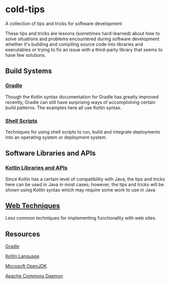 # cold-tips
A collection of tips and tricks for software development

These tips and tricks are lessons (sometimes hard-learned) about how to solve
situations and problems encountered during software development whether it's
building and compiling source code into libraries and executables or trying
to fix an issue with a third-party library that seems to have few solutions.

## Build Systems

### [Gradle](build-systems/gradle/README.md)
Though the Kotlin syntax documentation for Gradle has greatly improved recently,
Gradle can still have surprising ways of accomplishing certain build patterns.
The examples here all use Kotlin syntax.

### [Shell Scripts](shell-scripts/README.md)
Techniques for using shell scripts to run, build and integrate deployments
into an operating system or deployment system.


## Software Libraries and APIs

### [Kotlin Libraries and APIs](libraries/kotlin/README.md)
Since Kotlin has a certain level of compatibility with Java, the tips and
tricks here can be used in Java in most cases; however, the tips and tricks
will be shown using Kotlin syntax which may require some work to use in Java


## [Web Techniques](web-techniques/README.md)
Less common techniques for implementing functionality with web sites.


## Resources

[Gradle](https://gradle.org/)

[Kotlin Language](https://kotlinlang.org)

[Microsoft OpenJDK](https://www.microsoft.com/openjdk)

[Apache Commons Daemon](https://commons.apache.org/proper/commons-daemon/)



